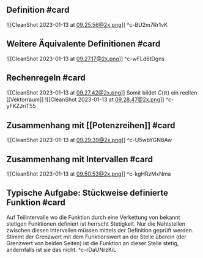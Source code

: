 ## Definition #card 
![[CleanShot 2023-01-13 at 09.25.56@2x.png]]
^c-BU2m7Rr1vK

## Weitere Äquivalente Definitionen #card 
![[CleanShot 2023-01-13 at 09.27.17@2x.png]]
^c-wFLd6tDgns

## Rechenregeln #card 
![[CleanShot 2023-01-13 at 09.27.42@2x.png]]
Somit bildet $C(\mathbb{R})$ ein reellen [[Vektorraum]]
![[CleanShot 2023-01-13 at 09.28.47@2x.png]]
^c-yFKZJriT55

## Zusammenhang mit [[Potenzreihen]] #card 
![[CleanShot 2023-01-13 at 09.29.39@2x.png]]
^c-U5wbYGN8Aw

## Zusammenhang mit Intervallen #card 
![[CleanShot 2023-01-13 at 09.50.53@2x.png]]
^c-kgHRzMxNma

## Typische Aufgabe: Stückweise definierte Funktion #card 
Auf Teilintervalle wo die Funktion durch eine Verkettung von bekannt stetigen Funktionen definiert ist herrscht Stetigkeit. Nur die Nahtstellen zwischen diesen Intervallen müssen mittels der Definition geprüft werden. Stimmt der Grenzwert mit dem Funktionswert an der Stelle überein (der Grenzwert von beiden Seiten) ist die Funktion an dieser Stelle stetig, andernfalls ist sie das nicht.
^c-rDaUNrzKiL